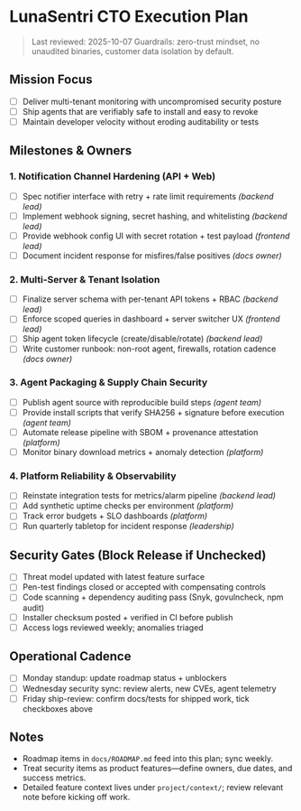 # LunaSentri CTO Execution Plan

> Last reviewed: 2025-10-07
> Guardrails: zero-trust mindset, no unaudited binaries, customer data isolation by default.

## Mission Focus
- [ ] Deliver multi-tenant monitoring with uncompromised security posture
- [ ] Ship agents that are verifiably safe to install and easy to revoke
- [ ] Maintain developer velocity without eroding auditability or tests

## Milestones & Owners

### 1. Notification Channel Hardening (API + Web)
- [ ] Spec notifier interface with retry + rate limit requirements *(backend lead)*
- [ ] Implement webhook signing, secret hashing, and whitelisting *(backend lead)*
- [ ] Provide webhook config UI with secret rotation + test payload *(frontend lead)*
- [ ] Document incident response for misfires/false positives *(docs owner)*

### 2. Multi-Server & Tenant Isolation
- [ ] Finalize server schema with per-tenant API tokens + RBAC *(backend lead)*
- [ ] Enforce scoped queries in dashboard + server switcher UX *(frontend lead)*
- [ ] Ship agent token lifecycle (create/disable/rotate) *(backend lead)*
- [ ] Write customer runbook: non-root agent, firewalls, rotation cadence *(docs owner)*

### 3. Agent Packaging & Supply Chain Security
- [ ] Publish agent source with reproducible build steps *(agent team)*
- [ ] Provide install scripts that verify SHA256 + signature before execution *(agent team)*
- [ ] Automate release pipeline with SBOM + provenance attestation *(platform)*
- [ ] Monitor binary download metrics + anomaly detection *(platform)*

### 4. Platform Reliability & Observability
- [ ] Reinstate integration tests for metrics/alarm pipeline *(backend lead)*
- [ ] Add synthetic uptime checks per environment *(platform)*
- [ ] Track error budgets + SLO dashboards *(platform)*
- [ ] Run quarterly tabletop for incident response *(leadership)*

## Security Gates (Block Release if Unchecked)
- [ ] Threat model updated with latest feature surface
- [ ] Pen-test findings closed or accepted with compensating controls
- [ ] Code scanning + dependency auditing pass (Snyk, govulncheck, npm audit)
- [ ] Installer checksum posted + verified in CI before publish
- [ ] Access logs reviewed weekly; anomalies triaged

## Operational Cadence
- [ ] Monday standup: update roadmap status + unblockers
- [ ] Wednesday security sync: review alerts, new CVEs, agent telemetry
- [ ] Friday ship-review: confirm docs/tests for shipped work, tick checkboxes above

## Notes
- Roadmap items in `docs/ROADMAP.md` feed into this plan; sync weekly.
- Treat security items as product features—define owners, due dates, and success metrics.
- Detailed feature context lives under `project/context/`; review relevant note before kicking off work.
